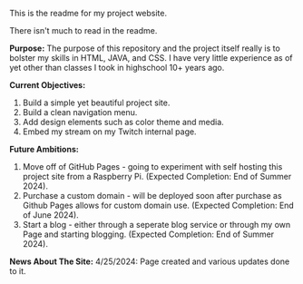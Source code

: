 This is the readme for my project website.

There isn't much to read in the readme.

**Purpose:**
The purpose of this repository and the project itself really is to bolster my skills in HTML, JAVA, and CSS.
I have very little experience as of yet other than classes I took in highschool 10+ years ago.


**Current Objectives:**
1. Build a simple yet beautiful project site.
2. Build a clean navigation menu.
3. Add design elements such as color theme and media.
4. Embed my stream on my Twitch internal page.


**Future Ambitions:**
1. Move off of GitHub Pages - going to experiment with self hosting this project site from a Raspberry Pi. (Expected Completion: End of Summer 2024).
2. Purchase a custom domain - will be deployed soon after purchase as Github Pages allows for custom domain use. (Expected Completion: End of June 2024).
3. Start a blog - either through a seperate blog service or through my own Page and starting blogging. (Expected Completion: End of Summer 2024).

**News About The Site:**
4/25/2024: Page created and various updates done to it. 
